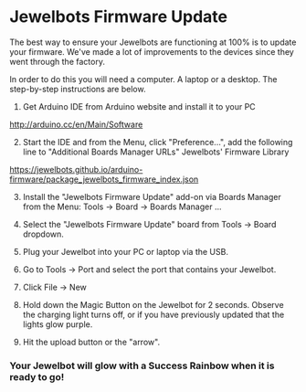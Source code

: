 # Jewelbots Firmware Update

The best way to ensure your Jewelbots are functioning at 100% is to update your firmware. We've made a lot of improvements to the devices since they went through the factory.

In order to do this you will need a computer. A laptop or a desktop. The step-by-step instructions are below.

1. Get Arduino IDE from Arduino website and install it to your PC

  http://arduino.cc/en/Main/Software

2. Start the IDE and from the Menu, click "Preference...", add the following line to "Additional Boards Manager URLs"
Jewelbots' Firmware Library

  https://jewelbots.github.io/arduino-firmware/package_jewelbots_firmware_index.json

3. Install the "Jewelbots Firmware Update" add-on via Boards Manager from the Menu: Tools -> Board -> Boards Manager ...

4. Select the "Jewelbots Firmware Update" board from Tools -> Board dropdown.

5. Plug your Jewelbot into your PC or laptop via the USB.

6. Go to Tools -> Port and select the port that contains your Jewelbot.

7. Click File -> New

8. Hold down the Magic Button on the Jewelbot for 2 seconds.  Observe the charging light turns off, or if you have previously updated that the lights glow purple.

9. Hit the upload button or the "arrow".

### Your Jewelbot will glow with a Success Rainbow when it is ready to go!
